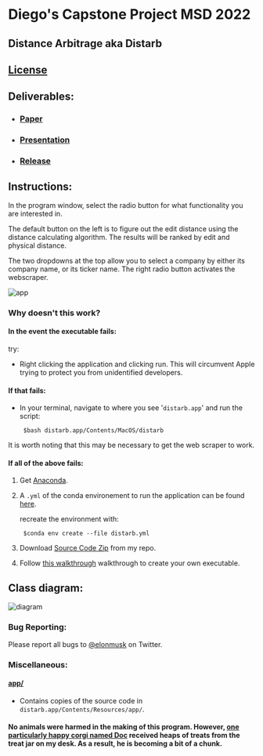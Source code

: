 # Diego's Capstone Project MSD 2022

## Distance Arbitrage aka Distarb

## [License](https://github.com/Daegybyte/distarb/blob/main/LICENSE)

## Deliverables:
	
* ### [Paper](https://github.com/Daegybyte/distarb/tree/main/paper/)

* ### [Presentation](https://youtu.be/1874lj_r0Ko)

* ### [Release](https://github.com/Daegybyte/distarb/releases)


## Instructions:

In the program window, select the radio button for what functionality you are interested in. 

The default button on the left is to figure out the edit distance using the distance calculating algorithm. The results will be ranked by edit and physical distance. 

The two dropdowns at the top allow you to select a company by either its company name, or its ticker name. The right radio button activates the webscraper.

![app](app_screen.png)

### Why doesn't this work?


#### In the event the executable fails:
 try:
 
 - Right clicking the application and clicking run. This will circumvent Apple trying to protect you from unidentified developers.

#### If that fails:

 - In your terminal, navigate to where you see '`distarb.app`' and run the script: 
 
 		$bash distarb.app/Contents/MacOS/distarb
 
It is worth noting that this may be necessary to get the web scraper to work.
 
 
#### If all of the above fails:

1. Get [Anaconda](https://anaconda.org/).

2. A `.yml` of the conda environement to run the application can be found [here](https://anaconda.org/daegybyte/distarb).

	recreate the environment with:
	
		$conda env create --file distarb.yml

3. Download [Source Code Zip](https://github.com/Daegybyte/distarb/releases/tag/v1.1.1) from my repo.

4. Follow [this walkthrough](https://dschreij.github.io/how-to/package-anaconda-environments-as-apps) walkthrough to create your own executable. 

## Class diagram:

![diagram](distance_arbitrage.drawio.png)

### Bug Reporting:

Please report all bugs to [@elonmusk](https://twitter.com/elonmusk/with_replies?lang=en) on Twitter.

### Miscellaneous:


#### [app/](https://github.com/Daegybyte/distarb/tree/main/app)

* Contains copies of the source code in `distarb.app/Contents/Resources/app/`.

 
#### No animals were harmed in the making of this program. However, [one particularly happy corgi named Doc](https://www.youtube.com/watch?v=dQw4w9WgXcQ) received heaps of treats from the treat jar on my desk. As a result, he is becoming a bit of a chunk. 